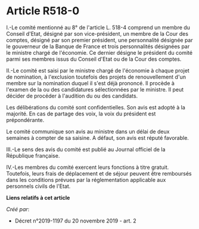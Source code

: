 # Article R518-0

I.-Le comité mentionné au 8° de l'article L. 518-4 comprend un membre du Conseil d'Etat, désigné par son vice-président, un
membre de la Cour des comptes, désigné par son premier président, une personnalité désignée par le gouverneur de la Banque de
France et trois personnalités désignées par le ministre chargé de l'économie. Ce dernier désigne le président du comité parmi
ses membres issus du Conseil d'Etat ou de la Cour des comptes.

II.-Le comité est saisi par le ministre chargé de l'économie à chaque projet de nomination, à l'exclusion toutefois des
projets de renouvellement d'un membre sur la nomination duquel il s'est déjà prononcé. Il procède à l'examen de la ou des
candidatures sélectionnées par le ministre. Il peut décider de procéder à l'audition du ou des candidats.

Les délibérations du comité sont confidentielles. Son avis est adopté à la majorité. En cas de partage des voix, la voix du
président est prépondérante.

Le comité communique son avis au ministre dans un délai de deux semaines à compter de sa saisine. A défaut, son avis est
réputé favorable.

III.-Le sens des avis du comité est publié au Journal officiel de la République française.

IV.-Les membres du comité exercent leurs fonctions à titre gratuit. Toutefois, leurs frais de déplacement et de séjour
peuvent être remboursés dans les conditions prévues par la réglementation applicable aux personnels civils de l'Etat.

**Liens relatifs à cet article**

_Créé par_:

  - Décret n°2019-1197 du 20 novembre 2019 - art. 2

